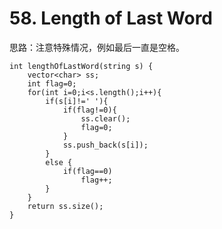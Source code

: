 # 58. Length of Last Word
思路：注意特殊情况，例如最后一直是空格。

    int lengthOfLastWord(string s) {
        vector<char> ss;
        int flag=0;
        for(int i=0;i<s.length();i++){
            if(s[i]!=' '){
                if(flag!=0){
                    ss.clear();
                    flag=0;
                }
                ss.push_back(s[i]);
            }
            else {
                if(flag==0)
                    flag++;
            }
        }
        return ss.size();
    }